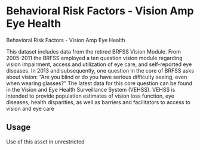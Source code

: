 # Behavioral Risk Factors -  Vision Amp Eye Health

Behavioral Risk Factors -  Vision Amp Eye Health

This dataset includes data from the retired BRFSS Vision Module. From 2005-2011 the BRFSS employed a ten question vision module regarding vision impairment, access and utilization of eye care, and self-reported eye diseases. In 2013 and subsequently, one question in the core of BRFSS asks about vision: “Are you blind or do you have serious difficulty seeing, even when wearing glasses?” The latest data for this core question can be found in the Vision and Eye Health Surveillance System (VEHSS). VEHSS is intended to provide population estimates of vision loss function, eye diseases, health disparities, as well as barriers and facilitators to access to vision and eye care


## Usage
  
Use of this asset in unrestricted